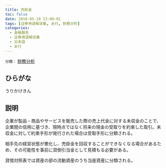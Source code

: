 ```yaml
---
title: 売掛金
toc: false
date: 2018-05-18 13:00:01
tags: [证券用语解说集, あ行, 財務分析]
categories:
  - 金融服务
  - 证券用语解说集
  - 日本語
  - あ行
---
```


`分類：` [財務分析](/tags/財務分析/)

## ひらがな

うりかけきん

## 説明

企業が製品・商品やサービスを販売した際の売上代金に対する未収金のことで、企業間の信用に基づき、現時点ではなく将来の現金の受取りを約束した取引。未収金に対して約束手形が発行された場合は受取手形に分類される。

相手先の経営状態が悪化し、売掛金を回収することができなくなる場合があるため、その可能性を事前に貸倒引当金として見積もる必要がある。

貸借対照表では資産の部の流動資産のうち当座資産に分類される。
